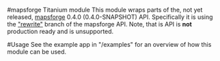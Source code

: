 #mapsforge Titanium module
This module wraps parts of the, not yet released, [mapsforge](https://code.google.com/p/mapsforge/) 0.4.0 (0.4.0-SNAPSHOT) API. Specifically it is using the ["rewrite"](https://code.google.com/p/mapsforge/source/browse/?name=rewrite) branch of the mapsforge API. Note, that is API is **not** production ready and is unsupported.

#Usage
See the example app in "/examples" for an overview of how this module can be used.
